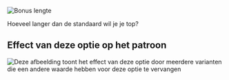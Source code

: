 ![Bonus lengte](lengthbonus.svg)

Hoeveel langer dan de standaard wil je je top?

## Effect van deze optie op het patroon

![Deze afbeelding toont het effect van deze optie door meerdere varianten die een andere waarde hebben voor deze optie te vervangen](tamiko_lengthbonus_sample.svg "Effect van deze optie op het patroon")
